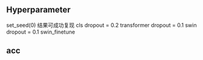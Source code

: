 ## Hyperparameter
set_seed(0)
结果可成功复现
cls dropout = 0.2
transformer dropout = 0.1
swin dropout = 0.1
swin_finetune

## acc

